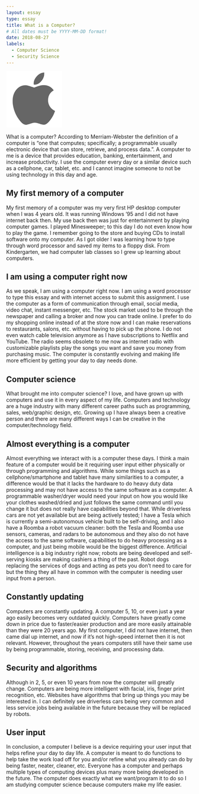 ```yaml
---
layout: essay
type: essay
title: What is a Computer?
# All dates must be YYYY-MM-DD format!
date: 2018-08-27
labels:
  - Computer Science
  - Security Science
---
```


<img class="ui medium left floated image" src="https://raw.githubusercontent.com/audreyford/audreyford.github.io/master/images/apple.png">

What is a computer?  According to Merriam-Webster the definition of a computer is “one that computes; specifically; a programmable usually electronic device that can store, retrieve, and process data.”.  A computer to me is a device that provides education, banking, entertainment, and increase productivity.  I use the computer every day or a similar device such as a cellphone, car, tablet, etc. and I cannot imagine someone to not be using technology in this day and age.

## My first memory of a computer

My first memory of a computer was my very first HP desktop computer when I was 4 years old.  It was running Windows ’95 and I did not have internet back then.  My use back then was just for entertainment by playing computer games.  I played Minesweeper; to this day I do not even know how to play the game.  I remember going to the store and buying CDs to install software onto my computer.  As I got older I was learning how to type through word processor and saved my items to a floppy disk.  From Kindergarten, we had computer lab classes so I grew up learning about computers.

## I am using a computer right now

As we speak, I am using a computer right now.  I am using a word processor to type this essay and with internet access to submit this assignment.  I use the computer as a form of communication through email, social media, video chat, instant messenger, etc.  The stock market used to be through the newspaper and calling a broker and now you can trade online.  I prefer to do my shopping online instead of at the store now and I can make reservations to restaurants, salons, etc. without having to pick up the phone.  I do not even watch cable television anymore as I have subscriptions to Netflix and YouTube.  The radio seems obsolete to me now as internet radio with customizable playlists play the songs you want and save you money from purchasing music.  The computer is constantly evolving and making life more efficient by getting your day to day needs done.

## Computer science

What brought me into computer science?  I love, and have grown up with computers and use it in every aspect of my life.  Computers and technology are a huge industry with many different career paths such as programming, sales, web/graphic design, etc. Growing up I have always been a creative person and there are many different ways I can be creative in the computer/technology field.  

## Almost everything is a computer

Almost everything we interact with is a computer these days.  I think a main feature of a computer would be it requiring user input either physically or through programming and algorithms.  While some things such as a cellphone/smartphone and tablet have many similarities to a computer, a difference would be that it lacks the hardware to do heavy duty data processing and may not have access to the same software as a computer.  A programmable washer/dryer would need your input on how you would like your clothes washed/dried and just follows the same command until you change it but does not really have capabilities beyond that.  While driverless cars are not yet available but are being actively tested; I have a Tesla which is currently a semi-autonomous vehicle built to be self-driving, and I also have a Roomba a robot vacuum cleaner: both the Tesla and Roomba use sensors, cameras, and radars to be autonomous and they also do not have the access to the same software, capabilities to do heavy processing as a computer, and just being mobile would be the biggest difference.  Artificial intelligence is a big industry right now; robots are being developed and self-serving kiosks are making cashiers a thing of the past.  Robot dogs replacing the services of dogs and acting as pets you don’t need to care for but the thing they all have in common with the computer is needing user input from a person.

## Constantly updating

Computers are constantly updating.  A computer 5, 10, or even just a year ago easily becomes very outdated quickly.  Computers have greatly come down in price due to faster/easier production and are more easily attainable than they were 20 years ago.  My first computer, I did not have internet, then came dial up internet, and now if it’s not high-speed internet then it is not relevant.  However, throughout the years computers still have their same use by being programmable, storing, receiving, and processing data.

## Security and algorithms

Although in 2, 5, or even 10 years from now the computer will greatly change.  Computers are being more intelligent with facial, iris, finger print recognition, etc.  Websites have algorithms that bring up things you may be interested in.  I can definitely see driverless cars being very common and less service jobs being available in the future because they will be replaced by robots.

## User input

In conclusion, a computer I believe is a device requiring your user input that helps refine your day to day life.  A computer is meant to do functions to help take the work load off for you and/or refine what you already can do by being faster, neater, cleaner, etc.  Everyone has a computer and perhaps multiple types of computing devices plus many more being developed in the future.  The computer does exactly what we want/program it to do so I am studying computer science because computers make my life easier.
